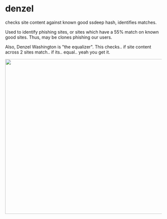 # denzel
checks site content against known good ssdeep hash, identifies matches.

Used to identify phishing sites, or sites which have a 55% match on known good sites. Thus, may be clones phishing our users.

Also, Denzel Washington is "the equalizer". This checks.. if site content across 2 sites match.. if its.. equal.. yeah you get it.


<img src="https://github.com/cmc/denzel/blob/master/images/denzel.jpg" width="1000" height="500">
